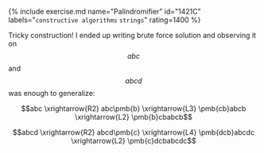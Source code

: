 {% include exercise.md name="Palindromifier" id="1421C" labels="`constructive algorithms` `strings`" rating=1400 %}

Tricky construction!  I ended up writing brute force solution and observing it on $$abc$$ and $$abcd$$ was enough to generalize:

$$abc \xrightarrow{R2} abc\pmb{b} \xrightarrow{L3} \pmb{cb}abcb \xrightarrow{L2} \pmb{b}cbabcb$$

$$abcd \xrightarrow{R2} abcd\pmb{c} \xrightarrow{L4} \pmb{dcb}abcdc \xrightarrow{L2} \pmb{c}dcbabcdc$$
